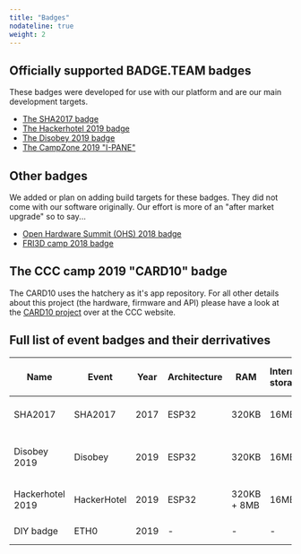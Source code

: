 ```yaml
---
title: "Badges"
nodateline: true
weight: 2
---
```


## Officially supported BADGE.TEAM badges
These badges were developed for use with our platform and are our main development targets.

 - [The SHA2017 badge](sha2017)
 - [The Hackerhotel 2019 badge](hackerhotel-2019)
 - [The Disobey 2019 badge](disobey-2019)
 - [The CampZone 2019 "I-PANE"](campzone-2019)

## Other badges
We added or plan on adding build targets for these badges. They did not come with our software originally. Our effort is more of an "after market upgrade" so to say...

 - [Open Hardware Summit (OHS) 2018 badge](#)
 - [FRI3D camp 2018 badge](#)

## The CCC camp 2019 "CARD10" badge

The CARD10 uses the hatchery as it's app repository. For all other details about this project (the hardware, firmware and API) please have a look at the [CARD10 project](https://card10.badge.events.ccc.de/) over at the CCC website.

## Full list of event badges and their derrivatives
| Name             | Event       | Year | Architecture | RAM         | Internal storage | Display                      | Buttons                 | Extension headers | Special features                  | ESP32 platform support | Hatchery support | Supported by BADGE.TEAM |
|------------------|-------------|------|--------------|-------------|------------------|------------------------------|-------------------------|-------------------|-----------------------------------|------------------------|------------------|-------------------------|
| SHA2017          | SHA2017     | 2017 | ESP32        | 320KB       | 16MB             | 296x128 E-ink with greyscale | 9 (8 touch, 1 physical) | 1, custom         | Vibration motor                   | Yes                    | Yes              | Yes                     |
| Disobey 2019     | Disobey     | 2019 | ESP32        | 320KB       | 16MB             | 128x64 monochrome LCD        | 6 (touch)               | 1, custom         | Atmel SAMD co-processor, infrared | Nightly build          | Yes, self-hosted | Yes                     |
| Hackerhotel 2019 | HackerHotel | 2019 | ESP32        | 320KB + 8MB | 16MB             | 296x128 E-ink with greyscale | 9 (8 touch, 1 physical) | SAO (v1), Grove   | Audio output, infrared            | Nightly build          | Yes              | Yes                     |
| DIY badge        | ETH0        | 2019 | -            | -           | -                | -                            | -                       | -                 | Prototyping area                  | No                     | No               | Yes                     |
